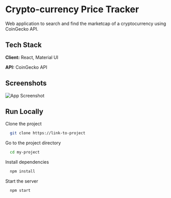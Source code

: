 
# Crypto-currency Price Tracker

Web application to search and find the marketcap of a cryptocurrency using CoinGecko API.

## Tech Stack

**Client:** React, Material UI

**API:** CoinGecko API


## Screenshots

![App Screenshot](https://user-images.githubusercontent.com/70509358/179390740-2fce1df0-047b-4265-8952-2c9446376c6f.PNG)


## Run Locally

Clone the project

```bash
  git clone https://link-to-project
```

Go to the project directory

```bash
  cd my-project
```

Install dependencies

```bash
  npm install
```

Start the server

```bash
  npm start
```


